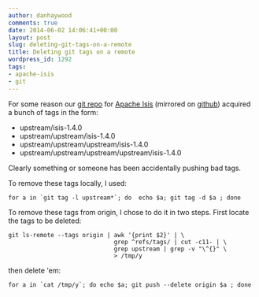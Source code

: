 ```yaml
---
author: danhaywood
comments: true
date: 2014-06-02 14:06:41+00:00
layout: post
slug: deleting-git-tags-on-a-remote
title: Deleting git tags on a remote
wordpress_id: 1292
tags:
- apache-isis
- git
---
```


For some reason our [git repo](https://git-wip-us.apache.org/repos/asf?p=isis.git) for [Apache Isis](http://isis.apache.org) (mirrored on [github](http://github.com/apache/isis)) acquired a bunch of tags in the form: 

  * upstream/isis-1.4.0
  * upstream/upstream/isis-1.4.0
  * upstream/upstream/upstream/isis-1.4.0
  * upstream/upstream/upstream/upstream/isis-1.4.0

Clearly something or someone has been accidentally pushing bad tags.

To remove these tags locally, I used:

    for a in `git tag -l upstream*`; do  echo $a; git tag -d $a ; done

To remove these tags from origin, I chose to do it in two steps.  First locate the tags to be deleted:

    git ls-remote --tags origin | awk '{print $2}' | \
                                  grep ^refs/tags/ | cut -c11- | \
                                  grep upstream | grep -v "\^{}" \
                                  > /tmp/y

then delete 'em:

    for a in `cat /tmp/y`; do echo $a; git push --delete origin $a ; done

